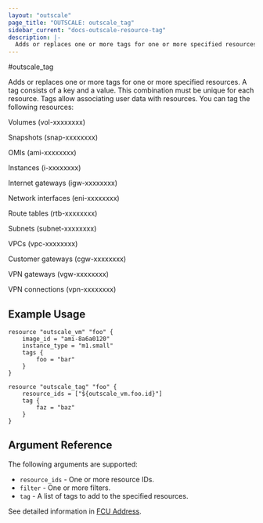 ```yaml
---
layout: "outscale"
page_title: "OUTSCALE: outscale_tag"
sidebar_current: "docs-outscale-resource-tag"
description: |-
  Adds or replaces one or more tags for one or more specified resources.
---
```


#outscale_tag

Adds or replaces one or more tags for one or more specified resources.
A tag consists of a key and a value. This combination must be unique for each resource.
Tags allow associating user data with resources. You can tag the following resources:

Volumes (vol-xxxxxxxx)

Snapshots (snap-xxxxxxxx)

OMIs (ami-xxxxxxxx)

Instances (i-xxxxxxxx)

Internet gateways (igw-xxxxxxxx)

Network interfaces (eni-xxxxxxxx)

Route tables (rtb-xxxxxxxx)

Subnets (subnet-xxxxxxxx)

VPCs (vpc-xxxxxxxx)

Customer gateways (cgw-xxxxxxxx)

VPN gateways (vgw-xxxxxxxx)

VPN connections (vpn-xxxxxxxx)

## Example Usage

```hcl
resource "outscale_vm" "foo" {
	image_id = "ami-8a6a0120"
	instance_type = "m1.small"
	tags {
		foo = "bar"
	}
}

resource "outscale_tag" "foo" {
	resource_ids = ["${outscale_vm.foo.id}"]
	tag {
		faz = "baz"
	}
}
```

## Argument Reference

The following arguments are supported:

* `resource_ids` - One or more resource IDs.
* `filter` - One or more filters.
* `tag` - A list of tags to add to the specified resources.

See detailed information in [FCU Address](http://docs.outscale.com/api_fcu/definitions/Address.html#_api_fcu-address).

